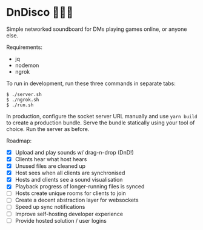 # DnDisco 🐉🕺🎲

Simple networked soundboard for DMs playing games online, or anyone else.

Requirements:

* jq
* nodemon
* ngrok


To run in development, run these three commands in separate tabs:
```
$ ./server.sh
$ ./ngrok.sh
$ ./run.sh
```

In production, configure the socket server URL manually and use `yarn build` to create a production bundle. Serve the bundle statically using your tool of choice. Run the server as before. 


Roadmap: 

- [x] Upload and play sounds w/ drag-n-drop (DnD!)
- [x] Clients hear what host hears
- [x] Unused files are cleaned up
- [x] Host sees when all clients are synchronised  
- [x] Hosts and clients see a sound visualisation
- [x] Playback progress of longer-running files is synced
- [ ] Hosts create unique rooms for clients to join
- [ ] Create a decent abstraction layer for websockets
- [ ] Speed up sync notifications
- [ ] Improve self-hosting developer experience
- [ ] Provide hosted solution / user logins
